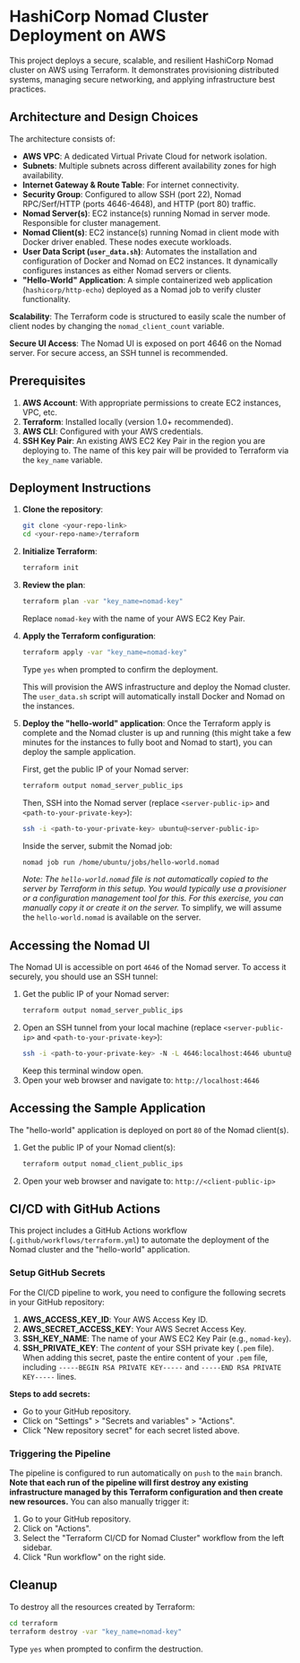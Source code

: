 # HashiCorp Nomad Cluster Deployment on AWS

This project deploys a secure, scalable, and resilient HashiCorp Nomad cluster on AWS using Terraform. It demonstrates provisioning distributed systems, managing secure networking, and applying infrastructure best practices.

## Architecture and Design Choices

The architecture consists of:

-   **AWS VPC**: A dedicated Virtual Private Cloud for network isolation.
-   **Subnets**: Multiple subnets across different availability zones for high availability.
-   **Internet Gateway & Route Table**: For internet connectivity.
-   **Security Group**: Configured to allow SSH (port 22), Nomad RPC/Serf/HTTP (ports 4646-4648), and HTTP (port 80) traffic.
-   **Nomad Server(s)**: EC2 instance(s) running Nomad in server mode. Responsible for cluster management.
-   **Nomad Client(s)**: EC2 instance(s) running Nomad in client mode with Docker driver enabled. These nodes execute workloads.
-   **User Data Script (`user_data.sh`)**: Automates the installation and configuration of Docker and Nomad on EC2 instances. It dynamically configures instances as either Nomad servers or clients.
-   **"Hello-World" Application**: A simple containerized web application (`hashicorp/http-echo`) deployed as a Nomad job to verify cluster functionality.

**Scalability**: The Terraform code is structured to easily scale the number of client nodes by changing the `nomad_client_count` variable.

**Secure UI Access**: The Nomad UI is exposed on port 4646 on the Nomad server. For secure access, an SSH tunnel is recommended.

## Prerequisites

1.  **AWS Account**: With appropriate permissions to create EC2 instances, VPC, etc.
2.  **Terraform**: Installed locally (version 1.0+ recommended).
3.  **AWS CLI**: Configured with your AWS credentials.
4.  **SSH Key Pair**: An existing AWS EC2 Key Pair in the region you are deploying to. The name of this key pair will be provided to Terraform via the `key_name` variable.

## Deployment Instructions

1.  **Clone the repository**:
    ```bash
    git clone <your-repo-link>
    cd <your-repo-name>/terraform
    ```
2.  **Initialize Terraform**:
    ```bash
    terraform init
    ```
3.  **Review the plan**:
    ```bash
    terraform plan -var "key_name=nomad-key"
    ```
    Replace `nomad-key` with the name of your AWS EC2 Key Pair.
4.  **Apply the Terraform configuration**:
    ```bash
    terraform apply -var "key_name=nomad-key"
    ```
    Type `yes` when prompted to confirm the deployment.

    This will provision the AWS infrastructure and deploy the Nomad cluster. The `user_data.sh` script will automatically install Docker and Nomad on the instances.

5.  **Deploy the "hello-world" application**:
    Once the Terraform apply is complete and the Nomad cluster is up and running (this might take a few minutes for the instances to fully boot and Nomad to start), you can deploy the sample application.

    First, get the public IP of your Nomad server:
    ```bash
    terraform output nomad_server_public_ips
    ```
    Then, SSH into the Nomad server (replace `<server-public-ip>` and `<path-to-your-private-key>`):
    ```bash
    ssh -i <path-to-your-private-key> ubuntu@<server-public-ip>
    ```
    Inside the server, submit the Nomad job:
    ```bash
    nomad job run /home/ubuntu/jobs/hello-world.nomad
    ```
    *Note: The `hello-world.nomad` file is not automatically copied to the server by Terraform in this setup. You would typically use a provisioner or a configuration management tool for this. For this exercise, you can manually copy it or create it on the server.*
    To simplify, we will assume the `hello-world.nomad` is available on the server.

## Accessing the Nomad UI

The Nomad UI is accessible on port `4646` of the Nomad server. To access it securely, you should use an SSH tunnel:

1.  Get the public IP of your Nomad server:
    ```bash
    terraform output nomad_server_public_ips
    ```
2.  Open an SSH tunnel from your local machine (replace `<server-public-ip>` and `<path-to-your-private-key>`):
    ```bash
    ssh -i <path-to-your-private-key> -N -L 4646:localhost:4646 ubuntu@<server-public-ip>
    ```
    Keep this terminal window open.
3.  Open your web browser and navigate to: `http://localhost:4646`

## Accessing the Sample Application

The "hello-world" application is deployed on port `80` of the Nomad client(s).

1.  Get the public IP of your Nomad client(s):
    ```bash
    terraform output nomad_client_public_ips
    ```
2.  Open your web browser and navigate to: `http://<client-public-ip>`

## CI/CD with GitHub Actions

This project includes a GitHub Actions workflow (`.github/workflows/terraform.yml`) to automate the deployment of the Nomad cluster and the "hello-world" application.

### Setup GitHub Secrets

For the CI/CD pipeline to work, you need to configure the following secrets in your GitHub repository:

1.  **AWS_ACCESS_KEY_ID**: Your AWS Access Key ID.
2.  **AWS_SECRET_ACCESS_KEY**: Your AWS Secret Access Key.
3.  **SSH_KEY_NAME**: The name of your AWS EC2 Key Pair (e.g., `nomad-key`).
4.  **SSH_PRIVATE_KEY**: The *content* of your SSH private key (`.pem` file). When adding this secret, paste the entire content of your `.pem` file, including `-----BEGIN RSA PRIVATE KEY-----` and `-----END RSA PRIVATE KEY-----` lines.

**Steps to add secrets:**
-   Go to your GitHub repository.
-   Click on "Settings" > "Secrets and variables" > "Actions".
-   Click "New repository secret" for each secret listed above.

### Triggering the Pipeline

The pipeline is configured to run automatically on `push` to the `main` branch. **Note that each run of the pipeline will first destroy any existing infrastructure managed by this Terraform configuration and then create new resources.** You can also manually trigger it:

1.  Go to your GitHub repository.
2.  Click on "Actions".
3.  Select the "Terraform CI/CD for Nomad Cluster" workflow from the left sidebar.
4.  Click "Run workflow" on the right side.

## Cleanup

To destroy all the resources created by Terraform:

```bash
cd terraform
terraform destroy -var "key_name=nomad-key"
```
Type `yes` when prompted to confirm the destruction.
